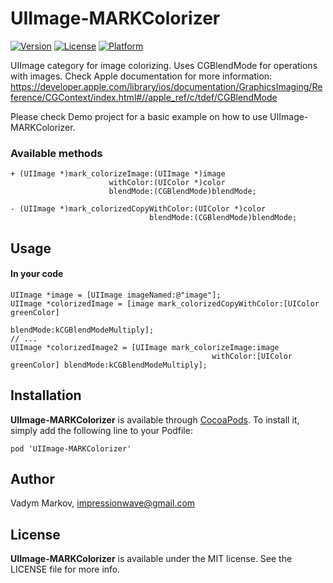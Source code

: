 # UIImage-MARKColorizer

[![Version](https://img.shields.io/cocoapods/v/UIImage-MARKColorizer.svg?style=flat)](http://cocoadocs.org/docsets/UIImage-MARKColorizer)
[![License](https://img.shields.io/cocoapods/l/UIImage-MARKColorizer.svg?style=flat)](http://cocoadocs.org/docsets/UIImage-MARKColorizer)
[![Platform](https://img.shields.io/cocoapods/p/UIImage-MARKColorizer.svg?style=flat)](http://cocoadocs.org/docsets/UIImage-MARKColorizer)

UIImage category for image colorizing. Uses CGBlendMode for operations with images. Check Apple documentation for more information:
https://developer.apple.com/library/ios/documentation/GraphicsImaging/Reference/CGContext/index.html#//apple_ref/c/tdef/CGBlendMode

Please check Demo project for a basic example on how to use UIImage-MARKColorizer.

### Available methods
```objc
+ (UIImage *)mark_colorizeImage:(UIImage *)image
                      withColor:(UIColor *)color
                      blendMode:(CGBlendMode)blendMode;

- (UIImage *)mark_colorizedCopyWithColor:(UIColor *)color
                               blendMode:(CGBlendMode)blendMode;
```

## Usage

#### In your code
```objc
UIImage *image = [UIImage imageNamed:@"image"];
UIImage *colorizedImage = [image mark_colorizedCopyWithColor:[UIColor greenColor]
                                                   blendMode:kCGBlendModeMultiply];
// ...
UIImage *colorizedImage2 = [UIImage mark_colorizeImage:image
                                             withColor:[UIColor greenColor] blendMode:kCGBlendModeMultiply];

```

## Installation

**UIImage-MARKColorizer** is available through [CocoaPods](http://cocoapods.org). To install
it, simply add the following line to your Podfile:

`pod 'UIImage-MARKColorizer'`

## Author

Vadym Markov, impressionwave@gmail.com

## License

**UIImage-MARKColorizer** is available under the MIT license. See the LICENSE file for more info.
